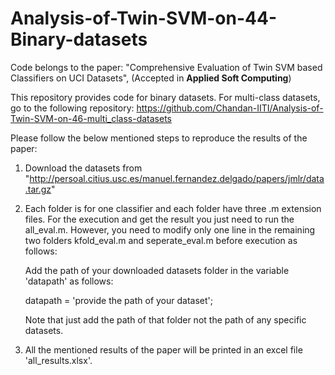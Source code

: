 # Analysis-of-Twin-SVM-on-44-Binary-datasets

Code belongs to the paper: "Comprehensive Evaluation of Twin SVM based Classifiers on UCI Datasets", (Accepted in **Applied Soft Computing**)

This repository provides code for binary datasets. For multi-class datasets, go to the following repository:
https://github.com/Chandan-IITI/Analysis-of-Twin-SVM-on-46-multi_class-datasets

Please follow the below mentioned steps to reproduce the results of the paper:

1. Download the datasets from "http://persoal.citius.usc.es/manuel.fernandez.delgado/papers/jmlr/data.tar.gz"
2. Each folder is for one classifier and each folder have three .m extension files. For the execution and get the result you just need 
   to run the all_eval.m. However, you need to modify only one line in the remaining two folders kfold_eval.m and seperate_eval.m before      execution as follows:
   
    Add the path of your downloaded datasets folder in the variable 'datapath' as follows:

   datapath = 'provide the path of your dataset';

   Note that just add the path of that folder not the path of any specific datasets.

3. All the mentioned results of the paper will be printed in an excel file 'all_results.xlsx'. 
